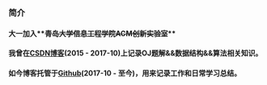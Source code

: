 ### 简介

#### 大一加入**~~青岛大学信息工程学院ACM创新实验室~~**   
#### 我曾在[CSDN博客](http://blog.csdn.net/qq_31751569/ "CSDN")(2015 - 2017-10)上记录**OJ题解&&数据结构&&算法**相关知识。    
#### 如今博客托管于[Github](https://github.com/ilvseyinfu/blog/issues)(2017-10 - 至今)，用来记录**工作和日常学习总结**。
